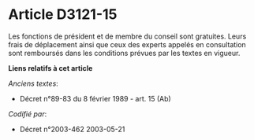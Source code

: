 # Article D3121-15

Les fonctions de président et de membre du conseil sont gratuites. Leurs frais de déplacement ainsi que ceux des experts
appelés en consultation sont remboursés dans les conditions prévues par les textes en vigueur.

**Liens relatifs à cet article**

_Anciens textes_:

  - Décret n°89-83 du 8 février 1989 - art. 15 (Ab)

_Codifié par_:

  - Décret n°2003-462 2003-05-21
